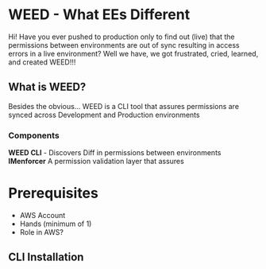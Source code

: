 # WEED - What EEs Different  

Hi! Have you ever pushed to production only to find out (live) that the permissions between environments are out of sync resulting in access errors in a live environment? 
Well we have, we got frustrated, cried, learned, and created WEED!!!


## What is WEED?
Besides the obvious... WEED is a CLI tool that assures permissions are synced across Development and Production environments 

### Components 
**WEED CLI**  - Discovers Diff in permissions between environments
**IMenforcer** A permission validation layer that assures 
 

   

# Prerequisites

 - AWS Account 
 - Hands (minimum of 1) 
 - Role in AWS?

## CLI Installation 



